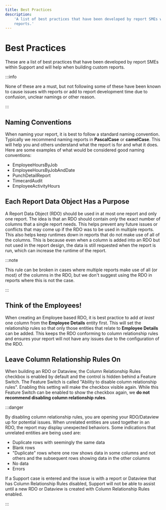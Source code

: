 ```yaml
---
title: Best Practices
description:
    'A list of best practices that have been developed by report SMEs within Support and will help when building custom
    reports.'
---
```


# Best Practices

These are a list of best practices that have been developed by report SMEs within Support and will help when building
custom reports.

:::info

None of these are a must, but not following some of these have been known to cause issues with reports or add to report
development time due to confusion, unclear namings or other reason.

:::

## Naming Conventions

When naming your report, it is best to follow a standard naming convention. Typically we recommend naming reports in
**PascalCase** or **camelCase**. This will help you and others understand what the report is for and what it does. Here
are some examples of what would be considered good naming conventions:

-   EmployeeHoursByJob
-   EmployeeHoursByJobAndDate
-   PunchDetailReport
-   TimecardAudit
-   EmployeeActivityHours

## Each Report Data Object Has a Purpose

A Report Data Object (RDO) should be used in at most one report and only one report. The idea is that an RDO should
contain _only_ the exact number of columns that a single report needs. This helps prevent any future issues or conflicts
that may come up if the RDO was to be used in multiple reports. This also helps keep runtimes down in reports that do
not make use of all of the columns. This is because even when a column is added into an RDO but not used in the report
design, the data is still requested when the report is run, which can increase the runtime of the report.

:::note

This rule can be broken in cases where multiple reports make use of all (or most) of the columns in the RDO, but we
don't suggest using the RDO in reports where this is not the case.

:::

## Think of the Employees!

When creating an Employee based RDO, it is best practice to add _at least_ one column from the **Employee Details**
entity first. This will set the relationship rules so that only those entities that relate to **Employee Details** can
be added. This keeps the RDO conforming to column relationship rules and ensures your report will not have any issues
due to the configuration of the RDO.

## Leave Column Relationship Rules On

When building an RDO or Dataview, the Column Relationship Rules checkbox is enabled by default and the control is hidden
behind a Feature Switch. The Feature Switch is called "Ability to disable column relationship rules". Enabling this
setting will make the checkbox visible again. While this Feature Switch can be enabled to show the checkbox again, we
**do not recommend disabling column relationship rules**.

:::danger

By disabling column relationship rules, you are opening your RDO/Dataview up for potential issues. When unrelated
entities are used together in an RDO, the report may display unexpected behaviors. Some indications that unrelated
entities are being used are:

-   Duplicate rows with seemingly the same data
-   Blank rows
-   "Duplicate" rows where one row shows data in some columns and not others and the subsequent rows showing data in the
    other columns
-   No data
-   Errors

If a Support case is entered and the issue is with a report or Dataview that has Column Relationship Rules disabled,
Support will not be able to assist until a new RDO or Dataview is created with Column Relationship Rules enabled.

:::
